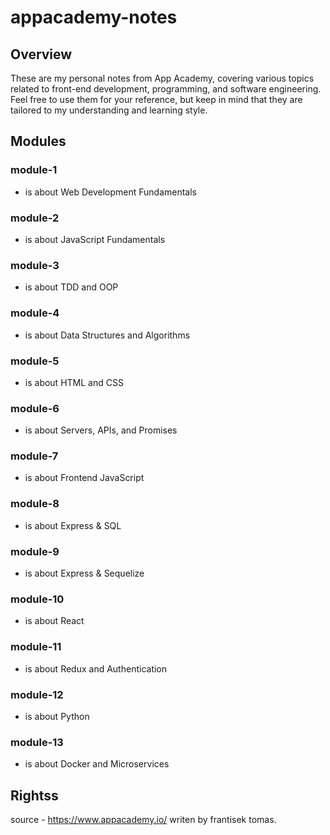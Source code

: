 # appacademy-notes

## Overview
These are my personal notes from App Academy, covering various topics related to front-end development, programming, and software engineering. Feel free to use them for your reference, but keep in mind that they are tailored to my understanding and learning style.

## Modules

### module-1
- is about Web Development Fundamentals

### module-2
- is about JavaScript Fundamentals

### module-3
- is about TDD and OOP

### module-4
- is about Data Structures and Algorithms

### module-5
- is about HTML and CSS

### module-6
- is about Servers, APIs, and Promises

### module-7
- is about Frontend JavaScript

### module-8
- is about Express & SQL

### module-9
- is about Express & Sequelize

### module-10
- is about React

### module-11
- is about Redux and Authentication

### module-12
- is about Python

### module-13
- is about Docker and Microservices

## Rightss

source - https://www.appacademy.io/  writen by frantisek tomas.
